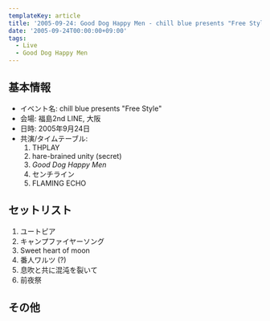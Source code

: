 ```yaml
---
templateKey: article
title: '2005-09-24: Good Dog Happy Men - chill blue presents "Free Style" at 大阪福島2nd LINE'
date: '2005-09-24T00:00:00+09:00'
tags:
  - Live
  - Good Dog Happy Men
---
```

## 基本情報

* イベント名: chill blue presents "Free Style"
* 会場: 福島2nd LINE, 大阪
* 日時: 2005年9月24日
* 共演/タイムテーブル:
  1. THPLAY
  1. hare-brained unity (secret)
  1. *Good Dog Happy Men*
  1. センチライン
  1. FLAMING ECHO

## セットリスト

1. ユートピア
1. キャンプファイヤーソング
1. Sweet heart of moon
1. 番人ワルツ (?)
1. 息吹と共に混沌を裂いて
1. 前夜祭

## その他

